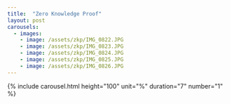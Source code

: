 ```yaml
---
title:  "Zero Knowledge Proof"
layout: post
carousels:
  - images:
    - image: /assets/zkp/IMG_0822.JPG
    - image: /assets/zkp/IMG_0823.JPG
    - image: /assets/zkp/IMG_0824.JPG
    - image: /assets/zkp/IMG_0825.JPG
    - image: /assets/zkp/IMG_0826.JPG
---
```


{% include carousel.html height="100" unit="%" duration="7" number="1" %}
